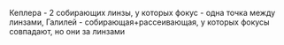 Кеплера - 2 собирающих линзы, у которых фокус - одна точка между линзами, Галилей - собирающая+рассеивающая, у которых фокусы совпадают, но они за линзами